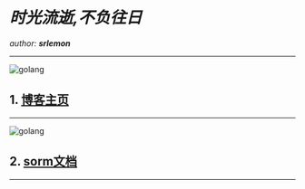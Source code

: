 # ***时光流逝,不负往日***

*author:*   ***srlemon*** 

---

![golang](https://timgsa.baidu.com/timg?image&quality=80&size=b9999_10000&sec=1565171923259&di=b6052e760f693a905d132f55503f134b&imgtype=0&src=http%3A%2F%2F5b0988e595225.cdn.sohucs.com%2Fimages%2F20180906%2F399142de6a704b90a9248a1485cd0170.png)

## 1.  [博客主页](https://srlemon.github.io)

---

![golang](https://timgsa.baidu.com/timg?image&quality=80&size=b9999_10000&sec=1565172081038&di=693b2ac1322ad16e12eefe515a2f4abb&imgtype=0&src=http%3A%2F%2Fwww.fmi.com.cn%2Fuploadfile%2F2019%2F0122%2F20190122073051923.jpg)
## 2. [sorm文档](https://srlemon.github.io/sorm/)

---
